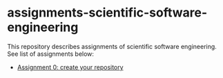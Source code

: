 # assignments-scientific-software-engineering

This repository describes assignments of scientific software engineering. See list of assignments below:

* [Assignment 0: create your repository](assignment_0.md)
